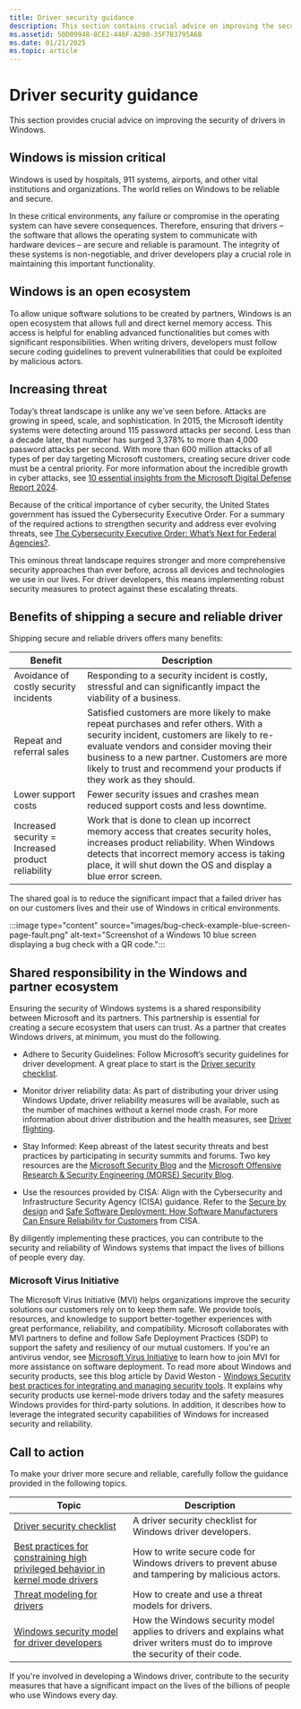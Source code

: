 ```yaml
---
title: Driver security guidance
description: This section contains crucial advice on improving the security of drivers in Windows.
ms.assetid: 50D09948-8CE2-446F-A208-35F7B3795A6B
ms.date: 01/21/2025
ms.topic: article
---
```


# Driver security guidance

This section provides crucial advice on improving the security of drivers in Windows.

## Windows is mission critical

Windows is used by hospitals, 911 systems, airports, and other vital institutions and organizations. The world relies on Windows to be reliable and secure.

In these critical environments, any failure or compromise in the operating system can have severe consequences. Therefore, ensuring that drivers – the software that allows the operating system to communicate with hardware devices – are secure and reliable is paramount. The integrity of these systems is non-negotiable, and driver developers play a crucial role in maintaining this important functionality.

## Windows is an open ecosystem 

To allow unique software solutions to be created by partners, Windows is an open ecosystem that allows full and direct kernel memory access. This access is helpful for enabling advanced functionalities but comes with significant responsibilities. When writing drivers, developers must follow secure coding guidelines to prevent vulnerabilities that could be exploited by malicious actors.

## Increasing threat

Today’s threat landscape is unlike any we’ve seen before. Attacks are growing in speed, scale, and sophistication. In 2015, the Microsoft identity systems were detecting around 115 password attacks per second. Less than a decade later, that number has surged 3,378% to more than 4,000 password attacks per second. With more than 600 million attacks of all types of per day targeting Microsoft customers, creating secure driver code must be a central priority. For more information about the incredible growth in cyber attacks, see [10 essential insights from the Microsoft Digital Defense Report 2024](https://www.microsoft.com/en-us/security/security-insider/intelligence-reports/10-essential-insights-from-the-Microsoft-Digital-Defense-Report-2024).

Because of the critical importance of cyber security, the United States government has issued the Cybersecurity Executive Order. For a summary of the required actions to strengthen security and address ever evolving threats, see [The Cybersecurity Executive Order: What’s Next for Federal Agencies?](https://www.microsoft.com/industry/microsoft-in-business/security/2021/06/17/the-cybersecurity-executive-order-whats-next-for-federal-agencies/).

This ominous threat landscape requires stronger and more comprehensive security approaches than ever before, across all devices and technologies we use in our lives. For driver developers, this means implementing robust security measures to protect against these escalating threats.

## Benefits of shipping a secure and reliable driver

Shipping secure and reliable drivers offers many benefits:

|Benefit                  | Description |
|------------------------ |------------ |
| Avoidance of costly security incidents | Responding to a security incident is costly, stressful and can significantly impact the viability of a business. |
| Repeat and referral sales | Satisfied customers are more likely to make repeat purchases and refer others. With a security incident, customers are likely to re-evaluate vendors and consider moving their business to a new partner. Customers are more likely to trust and recommend your products if they work as they should. |
| Lower support costs | Fewer security issues and crashes mean reduced support costs and less downtime. |
| Increased security = Increased product reliability | Work that is done to clean up incorrect memory access that creates security holes, increases product reliability. When Windows detects that incorrect memory access is taking place, it will shut down the OS and display a blue error screen. |

The shared goal is to reduce the significant impact that a failed driver has on our customers lives and their use of Windows in critical environments.

:::image type="content" source="images/bug-check-example-blue-screen-page-fault.png" alt-text="Screenshot of a Windows 10 blue screen displaying a bug check with a QR code.":::

## Shared responsibility in the Windows and partner ecosystem

Ensuring the security of Windows systems is a shared responsibility between Microsoft and its partners. This partnership is essential for creating a secure ecosystem that users can trust. As a partner that creates Windows drivers, at minimum, you must do the following. 

- Adhere to Security Guidelines: Follow Microsoft’s security guidelines for driver development. A great place to start is the [Driver security checklist](driver-security-checklist.md).

- Monitor driver reliability data: As part of distributing your driver using Windows Update, driver reliability measures will be available, such as the number of machines without a kernel mode crash. For more information about driver distribution and the health measures, see [Driver flighting](/windows-hardware/drivers/dashboard/driver-flighting).

- Stay Informed: Keep abreast of the latest security threats and best practices by participating in security summits and forums. Two key resources are the [Microsoft Security Blog](https://www.microsoft.com/security/blog/) and the [Microsoft Offensive Research & Security Engineering (MORSE) Security Blog](https://www.microsoft.com/security/blog/author/microsoft-offensive-research-security-engineering-team/).

- Use the resources provided by CISA: Align with the Cybersecurity and Infrastructure Security Agency (CISA) guidance. Refer to the [Secure by design](https://www.cisa.gov/sites/default/files/2023-10/SecureByDesign_1025_508c.pdf) and [Safe Software Deployment: How Software Manufacturers Can Ensure Reliability for Customers](https://www.cisa.gov/sites/default/files/2024-10/safe-software-deployment-how-software-manufacturers-can-ensure-reliability-for-customers-508c.pdf?form=MG0AV3) from CISA.

By diligently implementing these practices, you can contribute to the security and reliability of Windows systems that impact the lives of billions of people every day.

### Microsoft Virus Initiative

The Microsoft Virus Initiative (MVI) helps organizations improve the security solutions our customers rely on to keep them safe. We provide tools, resources, and knowledge to support better-together experiences with great performance, reliability, and compatibility. Microsoft collaborates with MVI partners to define and follow Safe Deployment Practices (SDP) to support the safety and resiliency of our mutual customers. If you're an antivirus vendor, see [Microsoft Virus Initiative](/defender-xdr/virus-initiative-criteria) to learn how to join MVI for more assistance on software deployment. To read more about Windows and security products, see this blog article by David Weston - [Windows Security best practices for integrating and managing security tools](https://www.microsoft.com/security/blog/2024/07/27/windows-security-best-practices-for-integrating-and-managing-security-tools/). It explains why security products use kernel-mode drivers today and the safety measures Windows provides for third-party solutions. In addition, it describes how to leverage the integrated security capabilities of Windows for increased security and reliability.

## Call to action 

To make your driver more secure and reliable, carefully follow the guidance provided in the following topics.

|Topic                    |Description|
|------------------------ |---------- |
| [Driver security checklist](driver-security-checklist.md) | A driver security checklist for Windows driver developers.|
| [Best practices for constraining high privileged behavior in kernel mode drivers](driver-security-dev-best-practices.md) | How to write secure code for Windows drivers to prevent abuse and tampering by malicious actors.|
| [Threat modeling for drivers](threat-modeling-for-drivers.md) | How to create and use a threat models for drivers.|
| [Windows security model for driver developers](windows-security-model.md) | How the Windows security model applies to drivers and explains what driver writers must do to improve the security of their code.|

If you're involved in developing a Windows driver, contribute to the security measures that have a significant impact on the lives of the billions of people who use Windows every day.
